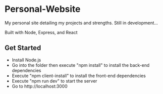 # Personal-Website

My personal site detailing my projects and strengths. Still in development...

Built with Node, Express, and React

## Get Started
* Install Node.js
* Go into the folder then execute "npm install" to install the back-end dependencies
* Execute "npm client-install" to install the front-end dependencies
* Execute "npm run dev" to start the server
* Go to http://localhost:3000
